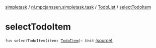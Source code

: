 [simpletask](../../index.md) / [nl.mpcjanssen.simpletask.task](../index.md) / [TodoList](index.md) / [selectTodoItem](.)

# selectTodoItem

`fun selectTodoItem(item: `[`TodoItem`](../../nl.mpcjanssen.simpletask.dao.gentodo/-todo-item/index.md)`): Unit` [(source)](https://github.com/mpcjanssen/simpletask-android/blob/master/src/main/java/nl/mpcjanssen/simpletask/task/TodoList.kt#L342)